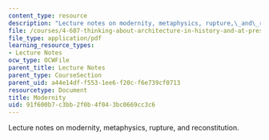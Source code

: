 ```yaml
---
content_type: resource
description: "Lecture notes on modernity, metaphysics, rupture,\_and\_reconstitution."
file: /courses/4-607-thinking-about-architecture-in-history-and-at-present-fall-2009/91f600b7c3bb2f0b4f043bc0669cc3c6_MIT4_607F09_lec02.pdf
file_type: application/pdf
learning_resource_types:
- Lecture Notes
ocw_type: OCWFile
parent_title: Lecture Notes
parent_type: CourseSection
parent_uid: a44e14df-f553-1ee6-f20c-f6e739cf0713
resourcetype: Document
title: Modernity
uid: 91f600b7-c3bb-2f0b-4f04-3bc0669cc3c6
---
```

Lecture notes on modernity, metaphysics, rupture, and reconstitution.

